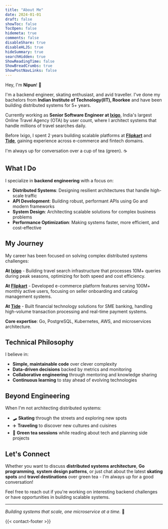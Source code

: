 ```yaml
---
title: "About Me"
date: 2024-01-01
draft: false
showToc: false
TocOpen: false
hidemeta: true
comments: false
disableShare: true
disableHLJS: true
hideSummary: true
searchHidden: true
ShowReadingTime: false
ShowBreadCrumbs: true
ShowPostNavLinks: false
---
```


Hey, I'm **Nipun**! 👋

I'm a backend engineer, skating enthusiast, and avid traveller. I've done my bachelors from **Indian Institute of Technology(IIT), Roorkee** and have been building distributed systems for 5+ years.

Currently working as **Senior Software Engineer at [Ixigo](https://www.ixigo.com)**, India's largest Online Travel Agency (OTA) by user count, where I architect systems that handle millions of travel searches daily.

Before Ixigo, I spent 2 years building scalable platforms at **[Flipkart](https://www.flipkart.com)** and **[Tide](https://www.tide.co)**, gaining experience across e-commerce and fintech domains.

I'm always up for conversation over a cup of tea (green). ☕

## What I Do

I specialize in **backend engineering** with a focus on:

- **Distributed Systems**: Designing resilient architectures that handle high-scale traffic
- **API Development**: Building robust, performant APIs using Go and modern frameworks
- **System Design**: Architecting scalable solutions for complex business problems
- **Performance Optimization**: Making systems faster, more efficient, and cost-effective

## My Journey

My career has been focused on solving complex distributed systems challenges:

**At [Ixigo](https://www.ixigo.com)** - Building travel search infrastructure that processes 10M+ queries during peak seasons, optimizing for both speed and cost efficiency.

**At [Flipkart](https://www.flipkart.com)** - Developed e-commerce platform features serving 100M+ monthly active users, focusing on seller onboarding and catalog management systems.

**At [Tide](https://www.tide.co)** - Built financial technology solutions for SME banking, handling high-volume transaction processing and real-time payment systems.

**Core expertise**: Go, PostgreSQL, Kubernetes, AWS, and microservices architecture.

## Technical Philosophy

I believe in:
- **Simple, maintainable code** over clever complexity
- **Data-driven decisions** backed by metrics and monitoring  
- **Collaborative engineering** through mentoring and knowledge sharing
- **Continuous learning** to stay ahead of evolving technologies

## Beyond Engineering

When I'm not architecting distributed systems:

- 🛹 **Skating** through the streets and exploring new spots
- ✈️ **Traveling** to discover new cultures and cuisines
- 🍃 **Green tea sessions** while reading about tech and planning side projects

## Let's Connect

Whether you want to discuss **distributed systems architecture**, **Go programming**, **system design patterns**, or just chat about the latest **skating spots** and **travel destinations** over green tea - I'm always up for a good conversation!

Feel free to reach out if you're working on interesting backend challenges or have opportunities in building scalable systems.

---

*Building systems that scale, one microservice at a time.* 🚀

{{< contact-footer >}}
